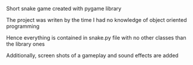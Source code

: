 Short snake game created with pygame library

The project was writen by the time I had no knowledge of object oriented programming

Hence everything is contained in snake.py file with no other classes than the library ones

Additionally, screen shots of a gameplay and sound effects are added
